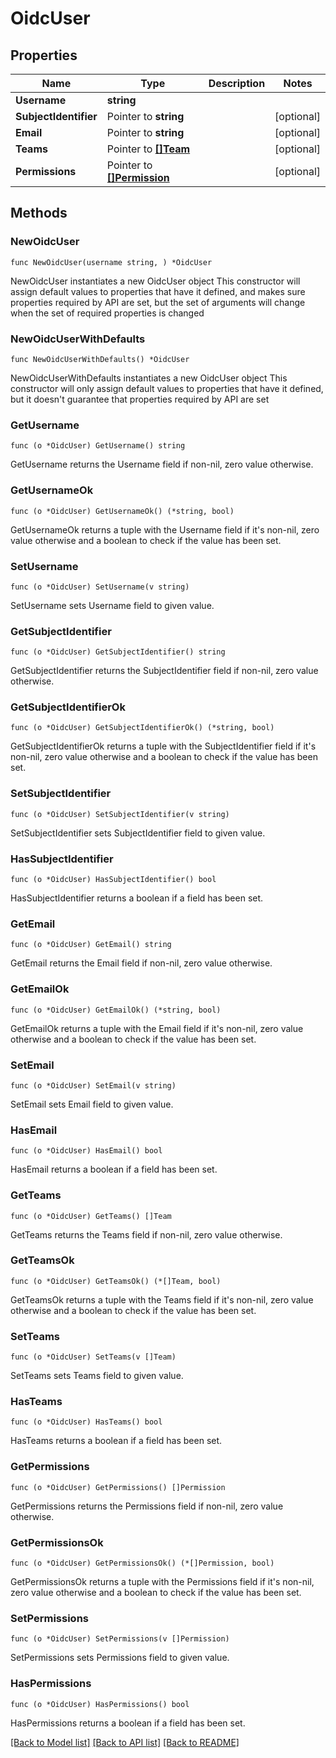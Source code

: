 # OidcUser

## Properties

Name | Type | Description | Notes
------------ | ------------- | ------------- | -------------
**Username** | **string** |  | 
**SubjectIdentifier** | Pointer to **string** |  | [optional] 
**Email** | Pointer to **string** |  | [optional] 
**Teams** | Pointer to [**[]Team**](Team.md) |  | [optional] 
**Permissions** | Pointer to [**[]Permission**](Permission.md) |  | [optional] 

## Methods

### NewOidcUser

`func NewOidcUser(username string, ) *OidcUser`

NewOidcUser instantiates a new OidcUser object
This constructor will assign default values to properties that have it defined,
and makes sure properties required by API are set, but the set of arguments
will change when the set of required properties is changed

### NewOidcUserWithDefaults

`func NewOidcUserWithDefaults() *OidcUser`

NewOidcUserWithDefaults instantiates a new OidcUser object
This constructor will only assign default values to properties that have it defined,
but it doesn't guarantee that properties required by API are set

### GetUsername

`func (o *OidcUser) GetUsername() string`

GetUsername returns the Username field if non-nil, zero value otherwise.

### GetUsernameOk

`func (o *OidcUser) GetUsernameOk() (*string, bool)`

GetUsernameOk returns a tuple with the Username field if it's non-nil, zero value otherwise
and a boolean to check if the value has been set.

### SetUsername

`func (o *OidcUser) SetUsername(v string)`

SetUsername sets Username field to given value.


### GetSubjectIdentifier

`func (o *OidcUser) GetSubjectIdentifier() string`

GetSubjectIdentifier returns the SubjectIdentifier field if non-nil, zero value otherwise.

### GetSubjectIdentifierOk

`func (o *OidcUser) GetSubjectIdentifierOk() (*string, bool)`

GetSubjectIdentifierOk returns a tuple with the SubjectIdentifier field if it's non-nil, zero value otherwise
and a boolean to check if the value has been set.

### SetSubjectIdentifier

`func (o *OidcUser) SetSubjectIdentifier(v string)`

SetSubjectIdentifier sets SubjectIdentifier field to given value.

### HasSubjectIdentifier

`func (o *OidcUser) HasSubjectIdentifier() bool`

HasSubjectIdentifier returns a boolean if a field has been set.

### GetEmail

`func (o *OidcUser) GetEmail() string`

GetEmail returns the Email field if non-nil, zero value otherwise.

### GetEmailOk

`func (o *OidcUser) GetEmailOk() (*string, bool)`

GetEmailOk returns a tuple with the Email field if it's non-nil, zero value otherwise
and a boolean to check if the value has been set.

### SetEmail

`func (o *OidcUser) SetEmail(v string)`

SetEmail sets Email field to given value.

### HasEmail

`func (o *OidcUser) HasEmail() bool`

HasEmail returns a boolean if a field has been set.

### GetTeams

`func (o *OidcUser) GetTeams() []Team`

GetTeams returns the Teams field if non-nil, zero value otherwise.

### GetTeamsOk

`func (o *OidcUser) GetTeamsOk() (*[]Team, bool)`

GetTeamsOk returns a tuple with the Teams field if it's non-nil, zero value otherwise
and a boolean to check if the value has been set.

### SetTeams

`func (o *OidcUser) SetTeams(v []Team)`

SetTeams sets Teams field to given value.

### HasTeams

`func (o *OidcUser) HasTeams() bool`

HasTeams returns a boolean if a field has been set.

### GetPermissions

`func (o *OidcUser) GetPermissions() []Permission`

GetPermissions returns the Permissions field if non-nil, zero value otherwise.

### GetPermissionsOk

`func (o *OidcUser) GetPermissionsOk() (*[]Permission, bool)`

GetPermissionsOk returns a tuple with the Permissions field if it's non-nil, zero value otherwise
and a boolean to check if the value has been set.

### SetPermissions

`func (o *OidcUser) SetPermissions(v []Permission)`

SetPermissions sets Permissions field to given value.

### HasPermissions

`func (o *OidcUser) HasPermissions() bool`

HasPermissions returns a boolean if a field has been set.


[[Back to Model list]](../README.md#documentation-for-models) [[Back to API list]](../README.md#documentation-for-api-endpoints) [[Back to README]](../README.md)


